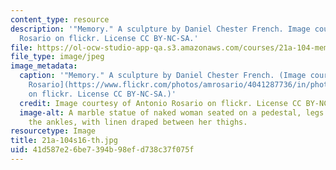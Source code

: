 ```yaml
---
content_type: resource
description: '"Memory." A sculpture by Daniel Chester French. Image courtesy of Antonio
  Rosario on flickr. License CC BY-NC-SA.'
file: https://ol-ocw-studio-app-qa.s3.amazonaws.com/courses/21a-104-memory-culture-forgetting-spring-2016/41d587e26be7394b98efd738c37f075f_21a-104s16-th.jpg
file_type: image/jpeg
image_metadata:
  caption: '"Memory." A sculpture by Daniel Chester French. (Image courtesy of [Antonio
    Rosario](https://www.flickr.com/photos/amrosario/4041287736/in/photolist-rDBUug-rTM4vY-rDBSfB-ryJgz3-reDN1n-qiHteU-on3prg-okgYwx-gDSCba-dk3r5Z-bTHDqi-bsxGQ2-9V4nj6-9V7bZy-9V4mjF-9V74ro-9E5HZd-8VwMFk-8kpHyj-8hwmJA-87o6Rz-7hEaKz-7aN1rh-7a7E3L-77UMJ9-77QRfH-6ZEUtJ-6ZARci-6Ef2cn-6vwm2D-6q58Dp-6o5rvs-6id8W6-5npNPm-4Dv8pA-4DuqRQ-4DeEVR-4De95X-4Di6yW-49gwZR-49kzNm-2jQH5K-2jQBse-29GuQd-29Gsxy-29G265-JUV4y-Eej5q-9mdej-5Ki3p)
    on flickr. License CC BY-NC-SA.)'
  credit: Image courtesy of Antonio Rosario on flickr. License CC BY-NC-SA.
  image-alt: A marble statue of naked woman seated on a pedestal, legs crossed at
    the ankles, with linen draped between her thighs.
resourcetype: Image
title: 21a-104s16-th.jpg
uid: 41d587e2-6be7-394b-98ef-d738c37f075f
---
```

